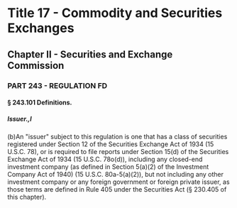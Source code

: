 
# Title 17 - Commodity and Securities Exchanges
## Chapter II - Securities and Exchange Commission
### PART 243 - REGULATION FD
#### § 243.101 Definitions.
##### Issuer.,l

(b)An "issuer" subject to this regulation is one that has a class of securities registered under Section 12 of the Securities Exchange Act of 1934 (15 U.S.C. 78), or is required to file reports under Section 15(d) of the Securities Exchange Act of 1934 (15 U.S.C. 78o(d)), including any closed-end investment company (as defined in Section 5(a)(2) of the Investment Company Act of 1940) (15 U.S.C. 80a-5(a)(2)), but not including any other investment company or any foreign government or foreign private issuer, as those terms are defined in Rule 405 under the Securities Act (§ 230.405 of this chapter).
